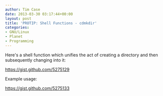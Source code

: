 ```yaml
---
author: Tim Case
date: 2013-03-30 03:17:44+00:00
layout: post
title: 'PROTIP: Shell Functions - cdmkdir'
categories:
- GNU/Linux
- Planet
- Programming
---
```


Here's a shell function which unifies the act of creating a directory and then subsequently changing into it:

https://gist.github.com/5275129

Example usage:

https://gist.github.com/5275133

